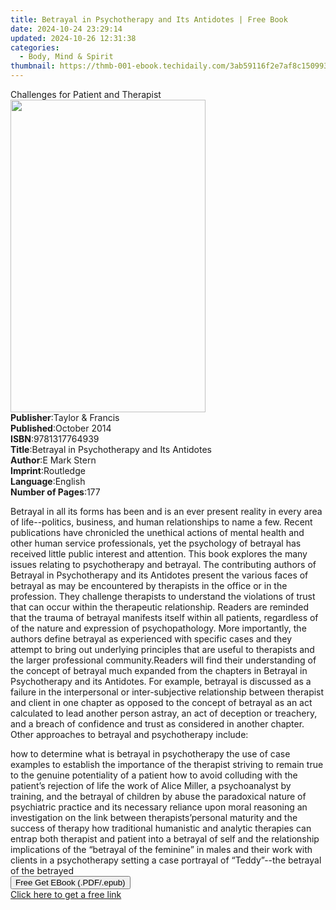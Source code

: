 ```yaml
---
title: Betrayal in Psychotherapy and Its Antidotes | Free Book
date: 2024-10-24 23:29:14
updated: 2024-10-26 12:31:38
categories:
  - Body, Mind & Spirit
thumbnail: https://thmb-001-ebook.techidaily.com/3ab59116f2e7af8c1509936ea1810abb9b4504f05102897f59e73025b0db9f67.jpg
---
```

<main id="book-container">
  <div class="flex flex-col">
    <div class="book-brief flex-1 py-6 px-4 sm:p-6 md:py-10 md:px-8">
      <!-- brief-->
      <div class="book-brief-main">Challenges for Patient and Therapist</div>
    </div>
    <div
      class="book-meta-info flex-1 grid gap-4 col-start-1 col-end-3 row-start-1 sm:mb-6 sm:grid-cols-4 lg:gap-6 lg:col-start-2 lg:row-end-6 lg:row-span-6 lg:mb-0"
    >
      <div
        class="book-meta-info-left place-content-center mt-4 p-4 text-sm leading-6 col-start-2 col-span-2 dark:text-slate-400"
      >
        <img
          class="w-full h-500 object-cover rounded-lg sm:h-255 sm:col-span-2 lg:col-span-full"
          src="https://img-001-ebook.techidaily.com/dc04bde8c0a3ad4baf724abe9929e041b10b6b473a1898942f8e0e8664c42a36.jpg"
          alt=""
          width="312"
          height="500"
        />
      </div>
      <div
        class="book-meta-info-right mt-2 col-start-1 row-start-2 col-span-3 self-center"
      >
        <!-- meta data  -->
        <div class="flex flex-col px-4 md:px-8">
          <div class="flex-1">
            <strong>Publisher</strong>:<span class="px-2"
              >Taylor &amp; Francis</span
            >
          </div>
          <div class="flex-1">
            <strong>Published</strong>:<span class="px-2">October 2014</span>
          </div>
          <div class="flex-1">
            <strong>ISBN</strong>:<span class="px-2">9781317764939</span>
          </div>
          <div class="flex-1">
            <strong>Title</strong>:<span class="px-2"
              >Betrayal in Psychotherapy and Its Antidotes</span
            >
          </div>
          <div class="flex-1">
            <strong>Author</strong>:<span class="px-2">E Mark Stern</span>
          </div>
          <div class="flex-1">
            <strong>Imprint</strong>:<span class="px-2">Routledge</span>
          </div>
          <div class="flex-1">
            <strong>Language</strong>:<span class="px-2">English</span>
          </div>
          <div class="flex-1">
            <strong>Number of Pages</strong>:<span class="px-2">177</span>
          </div>
        </div>
      </div>
    </div>
    <div class="book-description flex-1 py-6 px-4 sm:p-6 md:py-10 md:px-8">
      <div class="book-description-main">
        <div accordion-content="" id="description">
          <p>
            Betrayal in all its forms has been and is an ever present reality in
            every area of life--politics, business, and human relationships to
            name a few. Recent publications have chronicled the unethical
            actions of mental health and other human service professionals, yet
            the psychology of betrayal has received little public interest and
            attention. This book explores the many issues relating to
            psychotherapy and betrayal. The contributing authors of Betrayal in
            Psychotherapy and its Antidotes present the various faces of
            betrayal as may be encountered by therapists in the office or in the
            profession. They challenge therapists to understand the violations
            of trust that can occur within the therapeutic relationship. Readers
            are reminded that the trauma of betrayal manifests itself within all
            patients, regardless of of the nature and expression of
            psychopathology. More importantly, the authors define betrayal as
            experienced with specific cases and they attempt to bring out
            underlying principles that are useful to therapists and the larger
            professional community.Readers will find their understanding of the
            concept of betrayal much expanded from the chapters in Betrayal in
            Psychotherapy and its Antidotes. For example, betrayal is discussed
            as a failure in the interpersonal or inter-subjective relationship
            between therapist and client in one chapter as opposed to the
            concept of betrayal as an act calculated to lead another person
            astray, an act of deception or treachery, and a breach of confidence
            and trust as considered in another chapter. Other approaches to
            betrayal and psychotherapy include:
          </p>
          how to determine what is betrayal in psychotherapy the use of case
          examples to establish the importance of the therapist striving to
          remain true to the genuine potentiality of a patient how to avoid
          colluding with the patient’s rejection of life the work of Alice
          Miller, a psychoanalyst by training, and the betrayal of children by
          abuse the paradoxical nature of psychiatric practice and its necessary
          reliance upon moral reasoning an investigation on the link between
          therapists’personal maturity and the success of therapy how
          traditional humanistic and analytic therapies can entrap both
          therapist and patient into a betrayal of self and the relationship
          implications of the “betrayal of the feminine” in males and their work
          with clients in a psychotherapy setting a case portrayal of
          “Teddy”--the betrayal of the betrayed
        </div>
        <div class="accordion-fader"></div>
      </div>
    </div>
    <div class="book-excerpts flex-1 py-6 px-4 sm:p-6 md:py-10 md:px-8"></div>
    <div
      class="book-about-author flex-1 py-6 px-4 sm:p-6 md:py-10 md:px-8"
    ></div>
    <div class="book-free-get flex-1 py-6 px-4 sm:p-6 md:py-10 md:px-8">
      <button
        id="btn-free-get"
        class="bg-blue-500 hover:bg-blue-700 text-white font-bold py-2 px-4 rounded"
      >
        Free Get EBook (.PDF/.epub)
      </button>
      <div id="countdown-display" class="px-2 text-lg mt-2"></div>
      <a
        id="free-link"
        class="hidden bg-blue-500 hover:bg-blue-700 text-white font-bold py-2 px-4 rounded"
        href="https://www.ebooks.com/en-us/book/1829413/betrayal-in-psychotherapy-and-its-antidotes/e-mark-stern/"
        target="_blank"
        >Click here to get a free link</a
      >
    </div>
    <script>
      let countdownTime = 0;
      let countdownInterval = null;
      document
        .getElementById('btn-free-get')
        .addEventListener('click', startCountdown);
      function startCountdown() {
        countdownTime = new Date().getTime() + 60000 * 3;
        countdownInterval = setInterval(updateCountdown, 1000);
        document.getElementById('btn-free-get').disabled = true;
        document
          .getElementById('btn-free-get')
          .classList.add('bg-gray-500', 'cursor-not-allowed');
      }
      function updateCountdown() {
        let currentTime = new Date().getTime();
        let timeLeft = countdownTime - currentTime;
        let secondsLeft = Math.floor(timeLeft / 1000);
        document.getElementById('countdown-display').innerHTML =
          `Remaining time: ${secondsLeft} seconds.`;
        if (secondsLeft <= 0) {
          clearInterval(countdownInterval);
          document.getElementById('btn-free-get').classList.add('hidden');
          document.getElementById('free-link').classList.remove('hidden');
          document.getElementById('countdown-display').innerHTML = '';
        }
      }
    </script>
  </div>
</main>
